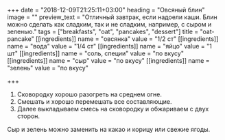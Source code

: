 +++
date = "2018-12-09T21:25:11+03:00"
heading = "Овсяный блин"
image = ""
preview_text = "Отличный завтрак, если надоели каши. Блин можно сделать как сладким, так и не сладким, например, с сыром и зеленью."
tags = ["breakfasts", "oat", "pancakes", "dessert"]
title = "oat-pancake"
[[ingredients]]
name = "овсянка"
value = "1/2 ст"
[[ingredients]]
name = "вода"
value = "1/4 ст"
[[ingredients]]
name = "яйцо"
value = "1 шт"
[[ingredients]]
name = "соль, специи"
value = "по вкусу"
[[ingredients]]
name = "сыр"
value = "по вкусу"
[[ingredients]]
name = "зелень"
value = "по вкусу"

+++
1. Сковородку хорошо разогреть на среднем огне.
2. Смешать и хорошо перемешать все составляющие.
3. Далее выкладываем смесь на сковородку и обжариваем с двух сторон. 

Сыр и зелень можно заменить на какао и корицу или свежие ягоды. 